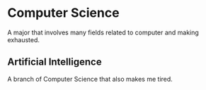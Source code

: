# Computer Science

A major that involves many fields related to computer and making exhausted.

## Artificial Intelligence

A branch of Computer Science that also makes me tired.